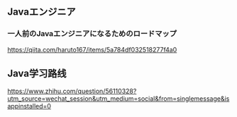 ## Javaエンジニア

### 一人前のJavaエンジニアになるためのロードマップ  
https://qiita.com/haruto167/items/5a784df032518277f4a0   

## Java学习路线  

https://www.zhihu.com/question/56110328?utm_source=wechat_session&utm_medium=social&from=singlemessage&isappinstalled=0   
